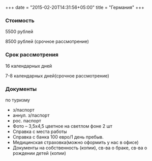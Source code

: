 +++
date = "2015-02-20T14:31:56+05:00"
title = "Германия"
+++


### Стоимость
5500 рублей

8500 рублей (срочное рассмотрение)

### Срок рассмотрения
16 календарных дней

7-8 календарных дней(срочное рассмотрение)

### Документы
по туризму

* з/паспорт
* аннул. з/паспорт 
* рос. паспорт
* Фото – 3,5х4,5 цветное на светлом фоне  2 шт
* Справка с места работы
* Справка с банка 100 евро/1 день пребыв.
* Медицинская страховка(можно оформить у нас в офисе)
* Документы на собственность (копии), св-ва о браке, св-ва о рождении детей (копии)